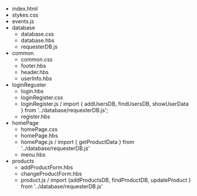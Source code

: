 - index.html
- stykes.css
- events.js
- database 
    - database.css  
    -  database.hbs 
    - requesterDB.js    
- common    
    - common.css  
    - footer.hbs 
    - header.hbs 
    - userInfo.hbs 
- loginReguster 
    - login.hbs  
    - loginRegister.css 
    - loginRegister.js         /    import { addUsersDB, findUsersDB, showUserData } from '../database/requesterDB.js';
    - register.hbs
- homePage 
    - homePage.css 
    - homePage.hbs 
    - homePage.js              /    import { getProductData } from '../database/requesterDB.js'
    - menu.hbs
- products 
    - addProductForm.hbs 
    - changeProductForm.hbs
    - product.js              /     import {addProductsDB, findProductDB, updateProduct } from '../database/requesterDB.js'


